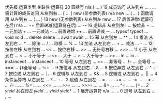 优先级     运算类型    关联性     运算符
20  圆括号 n/a ( … )
19  成员访问    从左到右    … . …
需计算的成员访问    从左到右    … [ … ]
new (带参数列表) n/a new … ( … )
函数调用    从左到右    … ( … )
18  new (无参数列表) 从右到左    new …
17  后置递增(运算符在后) n/a
    … ++
后置递减(运算符在后) … --
16  逻辑非 从右到左    ! …
按位非 ~ …
一元加法    + …
一元减法    - …
前置递增    ++ …
前置递减    -- …
typeof  typeof …
void    void …
delete  delete …
await   await …
15  幂   从右到左    … ** …
14  乘法  从左到右
    … * …
除法  … / …
取模  … % …
13  加法  从左到右
    … + …
减法  … - …
12  按位左移    从左到右    … << …
按位右移    … >> …
无符号右移   … >>> …
11  小于  从左到右    … < …
小于等于    … <= …
大于  … > …
大于等于    … >= …
in  … in …
instanceof  … instanceof …
10  等号  从左到右
    … == …
非等号 … != …
全等号 … === …
非全等号    … !== …
9   按位与 从左到右    … & …
8   按位异或    从左到右    … ^ …
7   按位或 从左到右    … | …
6   逻辑与 从左到右    … && …
5   逻辑或 从左到右    … || …
4   条件运算符   从右到左    … ? … : …
3   赋值  从右到左    … = …
… += …
… -= …
… *= …
… /= …
… %= …
… <<= …
… >>= …
… >>>= …
… &= …
… ^= …
… |= …
2   yield   从右到左    yield …
yield*  yield* …
1   展开运算符   n/a ... …
0   逗号  从左到右    … , …